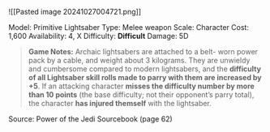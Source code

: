 ![[Pasted image 20241027004721.png]]

Model: Primitive Lightsaber
Type: Melee weapon
Scale: Character
Cost: 1,600
Availability: 4, X
Difficulty: **Difficult**
Damage: 5D

> **Game Notes:** 
> Archaic lightsabers are attached to a belt- worn power pack by a cable, and weight about 3 kilograms. They are unwieldy and cumbersome compared to modern lightsabers, and the **difficulty of all Lightsaber skill rolls made to parry with them are increased by +5**. If an attacking character **misses the difficulty number by more than 10 points** (the base difficulty; not their opponent’s parry total), the character **has injured themself** with the lightsaber.

Source: Power of the Jedi Sourcebook (page 62)